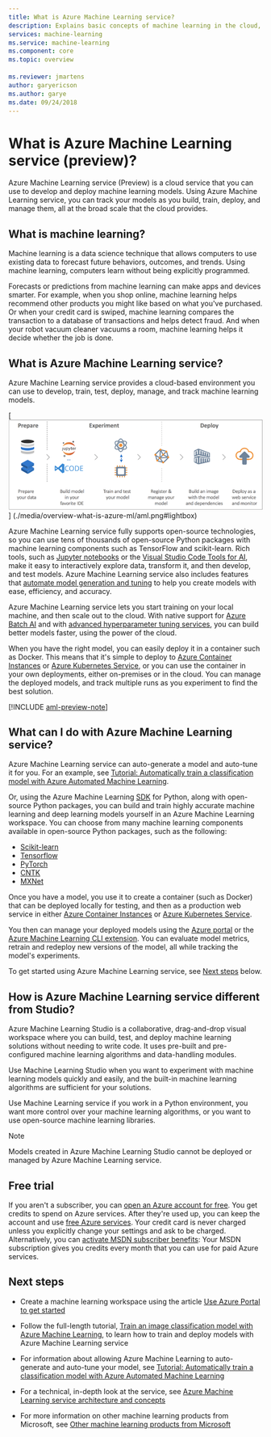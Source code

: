 ```yaml
---
title: What is Azure Machine Learning service?
description: Explains basic concepts of machine learning in the cloud, describes what you can use it for, and defines machine learning terms. Overview of Azure Machine Learning -- an integrated, end-to-end data science solution for professional data scientists to develop, experiment, and deploy advanced analytics applications at cloud scale.
services: machine-learning
ms.service: machine-learning
ms.component: core
ms.topic: overview

ms.reviewer: jmartens
author: garyericson
ms.author: garye
ms.date: 09/24/2018
---
```


# What is Azure Machine Learning service (preview)?

Azure Machine Learning service (Preview) is a cloud service that you can use to develop and deploy machine learning models. Using Azure Machine Learning service, you can track your models as you build, train, deploy, and manage them, all at the broad scale that the cloud provides.

## What is machine learning?

Machine learning is a data science technique that allows computers to use existing data to forecast future behaviors, outcomes, and trends. Using machine learning, computers learn without being explicitly programmed.

Forecasts or predictions from machine learning can make apps and devices smarter. For example, when you shop online, machine learning helps recommend other products you might like based on what you've purchased. Or when your credit card is swiped, machine learning compares the transaction to a database of transactions and helps detect fraud. And when your robot vacuum cleaner vacuums a room, machine learning helps it decide whether the job is done.

## What is Azure Machine Learning service?

Azure Machine Learning service provides a cloud-based environment you can use to develop, train, test, deploy, manage, and track machine learning models.

[ ![Azure Machine Learning service workflow](./media/overview-what-is-azure-ml/aml.png) ]
(./media/overview-what-is-azure-ml/aml.png#lightbox)

Azure Machine Learning service fully supports open-source technologies, so you can use tens of thousands of open-source Python packages with machine learning components such as TensorFlow and scikit-learn.
Rich tools, such as [Jupyter notebooks](http://jupyter.org) or the [Visual Studio Code Tools for AI](https://visualstudio.microsoft.com/downloads/ai-tools-vscode/), make it easy to interactively explore data, transform it, and then develop, and test models.
Azure Machine Learning service also includes features that [automate model generation and tuning](tutorial-auto-train-models.md) to help you create models with ease, efficiency, and accuracy.

Azure Machine Learning service lets you start training on your local machine, and then scale out to the cloud. With native support for [Azure Batch AI](https://azure.microsoft.com/services/batch-ai/) and with [advanced hyperparameter tuning services](how-to-tune-hyperparameters.md), you can build better models faster, using the power of the cloud. 

When you have the right model, you can easily deploy it in a container such as Docker. This means that it's simple to deploy to [Azure Container Instances](how-to-deploy-to-aci.md) or [Azure Kubernetes Service](how-to-deploy-to-aks.md), or you can use the container in your own deployments, either on-premises or in the cloud.
You can manage the deployed models, and track multiple runs as you experiment to find the best solution.

[!INCLUDE [aml-preview-note](../../../includes/aml-preview-note.md)]

## What can I do with Azure Machine Learning service?

Azure Machine Learning service can auto-generate a model and auto-tune it for you.
For an example, see [Tutorial: Automatically train a classification model with Azure Automated Machine Learning](tutorial-auto-train-models.md).

Or, using the Azure Machine Learning <a href="http://aka.ms/aml-sdk" target="_blank">SDK</a> for Python, along with open-source Python packages, you can build and train highly accurate machine learning and deep learning models yourself in an Azure Machine Learning workspace.
You can choose from many machine learning components available in open-source Python packages, such as the following:

- <a href="http://scikit-learn.org/stable/" target="_blank">Scikit-learn</a>
- <a href="https://www.tensorflow.org" target="_blank">Tensorflow</a>
- <a href="https://pytorch.org" target="_blank">PyTorch</a>
- <a href="https://www.microsoft.com/cognitive-toolkit/" target="_blank">CNTK</a>
- <a href="http://mxnet.io" target="_blank">MXNet</a>

Once you have a model, you use it to create a container (such as Docker) that can be deployed locally for testing, and then as a production web service in either [Azure Container Instances](how-to-deploy-to-aci.md) or [Azure Kubernetes Service](how-to-deploy-to-aks.md).

You then can manage your deployed models using the [Azure portal](https://portal.azure.com/) or the [Azure Machine Learning CLI extension](https://review.docs.microsoft.com/azure/machine-learning/service/reference-azure-machine-learning-cli).
You can evaluate model metrics, retrain and redeploy new versions of the model, all while tracking the model's experiments.

To get started using Azure Machine Learning service, see [Next steps](#next-steps) below.

## How is Azure Machine Learning service different from Studio?

Azure Machine Learning Studio is a collaborative, drag-and-drop visual workspace where you can build, test, and deploy machine learning solutions without needing to write code. It uses pre-built and pre-configured machine learning algorithms and data-handling modules.

Use Machine Learning Studio when you want to experiment with machine learning models quickly and easily, and the built-in machine learning algorithms are sufficient for your solutions.

Use Machine Learning service if you work in a Python environment, you want more control over your machine learning algorithms, or you want to use open-source machine learning libraries.

> [!NOTE]
> Models created in Azure Machine Learning Studio cannot be deployed or managed by Azure Machine Learning service.

## Free trial
If you aren't a subscriber, you can [open an Azure account for free](https://azure.microsoft.com/pricing/free-trial/?WT.mc_id=A261C142F). You get credits to spend on Azure services. After they're used up, you can keep the account and use [free Azure services](https://azure.microsoft.com/free/). Your credit card is never charged unless you explicitly change your settings and ask to be charged. Alternatively, you can [activate MSDN subscriber benefits](https://azure.microsoft.com/pricing/member-offers/msdn-benefits-details/?WT.mc_id=A261C142F): Your MSDN subscription gives you credits every month that you can use for paid Azure services.

## Next steps

- Create a machine learning workspace using the article [Use Azure Portal to get started](quickstart-get-started.md)
 
- Follow the full-length tutorial, [Train an image classification model with Azure Machine Learning](tutorial-train-models-with-aml.md), to learn how to train and deploy models with Azure Machine Learning service

- For information about allowing Azure Machine Learning to auto-generate and auto-tune your model, see [Tutorial: Automatically train a classification model with Azure Automated Machine Learning](tutorial-auto-train-models.md)

- For a technical, in-depth look at the service, see [Azure Machine Learning service architecture and concepts](concept-azure-machine-learning-architecture.md)

- For more information on other machine learning products from Microsoft, see [Other machine learning products from Microsoft](./overview-more-machine-learning.md)


<!-- 

An intro to AML or an end-to-end quickstart video could go here.

In this 9-minute video, learn how you can benefit your app. You'll learn about key features and what a typical workflow looks like. 

>[!VIDEO https://channel9.msdn.com/Events/Connect/2016/138/player]
 
+ 0-3 minutes covers key features and use-cases.
+ 3-4 minutes covers service provisioning. 
+ 4-6 minutes covers Import Data wizard used to create an index using the built-in real estate dataset.

-->
